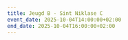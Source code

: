 ```yaml
---
title: Jeugd B - Sint Niklase C
event_date: 2025-10-04T14:00:00+02:00
end_date: 2025-10-04T16:00:00+02:00
---
```

